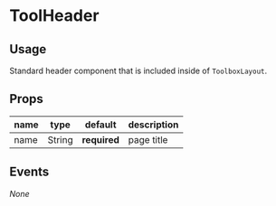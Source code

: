 # ToolHeader

## Usage
Standard header component that is included inside of `ToolboxLayout`.

## Props
| name | type   | default      | description |
|------|--------|--------------|-------------|
| name | String | **required** | page title  |

## Events
_None_